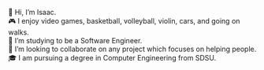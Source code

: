 👋 Hi, I’m Isaac.  
🎮 I enjoy video games, basketball, volleyball, violin, cars, and going on walks.  
🌱 I’m studying to be a Software Engineer.  
💞️ I’m looking to collaborate on any project which focuses on helping people.  
🎓 I am pursuing a degree in Computer Engineering from SDSU.  
